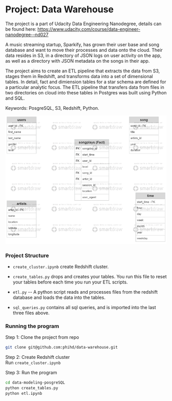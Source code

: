 # Project: Data Warehouse
The project is a part of Udacity Data Engineering Nanodegree, details can be found here: https://www.udacity.com/course/data-engineer-nanodegree--nd027

A music streaming startup, Sparkify, has grown their user base and song database and want to move their processes and data onto the cloud. Their data resides in S3, in a directory of JSON logs on user activity on the app, as well as a directory with JSON metadata on the songs in their app.

The project aims to create an ETL pipeline that extracts the data from S3, stages them in Redshift, and transforms data into a set of dimensional tables. In detail, fact and dimiension tables for a star schema are defined for a particular analytic focus. The ETL pipeline that transfers data from files in two directories on cloud into these tables in Postgres was built using Python and SQL.

Keywords: PosgreSQL, S3, Redshift, Python.

![](schema.png)

### Project Structure

  * `create_cluster.ipynb` create Redshift cluster.

  * `create_tables.py` drops and creates your tables. You run this file to reset your tables before each time you run your ETL scripts.
  
  * `etl.py` -- A python script reads and processes files from the redshift database and loads the data into the tables.
  
  * `sql_queries.py` contains all sql queries, and is imported into the last three files above.
  
### Running the program
Step 1: Clone the project from repo
```bash
git clone git@github.com:phihd/data-warehouse.git
```
Step 2: Create Redshift cluster  
Run `create_cluster.ipynb`

Step 3: Run the program
```bash
cd data-modeling-posgreSQL
python create_tables.py
python etl.ipynb
```
